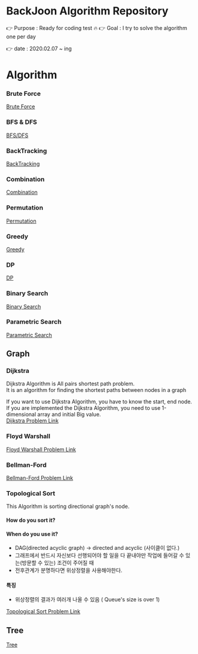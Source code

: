 # BackJoon Algorithm Repository

:point_right: Purpose : Ready for coding test  :fire:
:point_right: Goal : I try to solve the algorithm one per day

:point_right: date : 2020.02.07 ~ ing

# Algorithm 

### Brute Force
[Brute Force](https://github.com/yougahee/algorithm-boj/tree/master/Algorithm/)


### BFS & DFS
[BFS/DFS](https://github.com/yougahee/algorithm-boj/tree/master/Algorithm/BFS_DFS)

### BackTracking
[BackTracking](https://github.com/yougahee/algorithm-boj/tree/master/Algorithm/BackTracking)


### Combination
[Combination](https://github.com/yougahee/algorithm-boj/tree/master/Algorithm/Combination)

### Permutation
[Permutation](https://github.com/yougahee/algorithm-boj/tree/master/Algorithm/)


### Greedy
[Greedy](https://github.com/yougahee/algorithm-boj/tree/master/Algorithm/Greedy)

### DP
[DP](https://github.com/yougahee/algorithm-boj/tree/master/Algorithm/DP)

### Binary Search
[Binary Search](https://github.com/yougahee/algorithm-boj/tree/master/Algorithm/BinarySearch)

### Parametric Search
[Parametric Search](https://github.com/yougahee/algorithm-boj/tree/master/Algorithm/Parametric_Search)




## Graph

### Dijkstra
Dijkstra Algorithm is All pairs shortest path problem.   
It is an algorithm for finding the shortest paths between nodes in a graph

If you want to use Dijkstra Algorithm, you have to know the start, end node.
If you are implemented the Dijkstra Algorithm, you need to use 1-dimensional array and initial Big value.  
[Dijkstra Problem Link](https://github.com/yougahee/algorithm-boj/tree/master/Algorithm/Dijkstra)

### Floyd Warshall
[Floyd Warshall Problem Link](https://github.com/yougahee/algorithm-boj/tree/master/Algorithm/Floyd_Warshall)

### Bellman-Ford 
[Bellman-Ford Problem Link](https://github.com/yougahee/algorithm-boj/tree/master/Algorithm/Dijkstra)


### Topological Sort
This Algorithm is sorting directional graph's node.

#### How do you sort it?

#### When do you use it?
- DAG(directed acyclic graph) -> directed and acyclic (사이클이 없다.)
- 그래프에서 반드시 자신보다 선행되어야 할 일을 다 끝내야만 작업에 들어갈 수 있는(방문할 수 있는) 조건이 주어질 때
- 전후관계가 분명하다면 위상정렬을 사용해야한다.
  

#### 특징
- 위상정렬의 결과가 여러개 나올 수 있음 ( Queue's size is over 1)


[Topological Sort Problem Link](https://github.com/yougahee/algorithm-boj/tree/master/Algorithm/Topological_Sort)


## Tree
[Tree](https://github.com/yougahee/algorithm-boj/tree/master/Algorithm/Tree)




